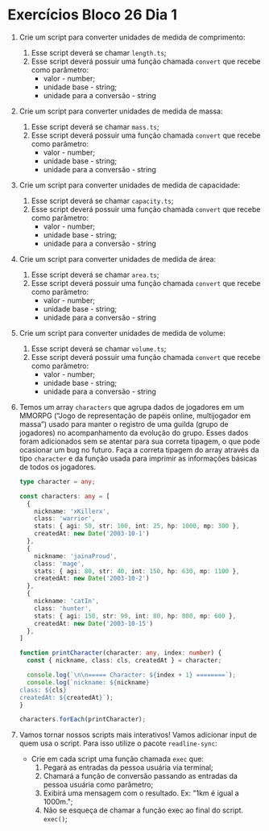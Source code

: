 # Exercícios Bloco 26 Dia 1

1. Crie um script para converter unidades de medida de comprimento:
    1. Esse script deverá se chamar `length.ts`;
    2. Esse script deverá possuir uma função chamada `convert` que recebe como parâmetro:
        - valor - number;
        - unidade base - string;
        - unidade para a conversão - string

2. Crie um script para converter unidades de medida de massa:
    1. Esse script deverá se chamar `mass.ts`;
    2. Esse script deverá possuir uma função chamada `convert` que recebe como parâmetro:
        - valor - number;
        - unidade base - string;
        - unidade para a conversão - string

3. Crie um script para converter unidades de medida de capacidade:
    1. Esse script deverá se chamar `capacity.ts`;
    2. Esse script deverá possuir uma função chamada `convert` que recebe como parâmetro:
        - valor - number;
        - unidade base - string;
        - unidade para a conversão - string

4. Crie um script para converter unidades de medida de área:
    1. Esse script deverá se chamar `area.ts`;
    2. Esse script deverá possuir uma função chamada `convert` que recebe como parâmetro:
        - valor - number;
        - unidade base - string;
        - unidade para a conversão - string

5. Crie um script para converter unidades de medida de volume:
    1. Esse script deverá se chamar `volume.ts`;
    2. Esse script deverá possuir uma função chamada `convert` que recebe como parâmetro:
        - valor - number;
        - unidade base - string;
        - unidade para a conversão - string

6. Temos um array `characters` que agrupa dados de jogadores em um MMORPG (“Jogo de representação de papéis online, multijogador em massa”) usado para manter o registro de uma guilda (grupo de jogadores) no acompanhamento da evolução do grupo. Esses dados foram adicionados sem se atentar para sua correta tipagem, o que pode ocasionar um bug no futuro. Faça a correta tipagem do array através da tipo `character` e da função usada para imprimir as informações básicas de todos os jogadores.
    ```typescript
    type character = any;

    const characters: any = [
      {
        nickname: 'xKillerx',
        class: 'warrior',
        stats: { agi: 50, str: 100, int: 25, hp: 1000, mp: 300 },
        createdAt: new Date('2003-10-1')
      },
      {
        nickname: 'jainaProud',
        class: 'mage',
        stats: { agi: 80, str: 40, int: 150, hp: 630, mp: 1100 },
        createdAt: new Date('2003-10-2')
      },
      {
        nickname: 'catIn',
        class: 'hunter',
        stats: { agi: 150, str: 90, int: 80, hp: 800, mp: 600 },
        createdAt: new Date('2003-10-15')
      },
    ]

    function printCharacter(character: any, index: number) {
      const { nickname, class: cls, createdAt } = character;

      console.log(`\n\n===== Character: ${index + 1} ========`);
      console.log(`nickname: ${nickname}
    class: ${cls}
    createdAt: ${createdAt}`);
    }

    characters.forEach(printCharacter);
    ```

7. Vamos tornar nossos scripts mais interativos! Vamos adicionar input de quem usa o script. Para isso utilize o pacote `readline-sync`:
    - Crie em cada script uma função chamada `exec` que:
        1. Pegará as entradas da pessoa usuária via terminal;
        2. Chamará a função de conversão passando as entradas da pessoa usuária como parâmetro;
        3. Exibirá uma mensagem com o resultado. Ex: "1km é igual a 1000m.";
        4. Não se esqueça de chamar a função exec ao final do script. `exec()`;
